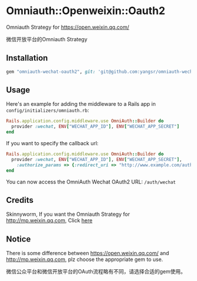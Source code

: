# Omniauth::Openweixin::Oauth2

Omniauth Strategy for https://open.weixin.qq.com/

微信开放平台的Omniauth Strategy

## Installation

```ruby
gem "omniauth-wechat-oauth2", git: 'git@github.com:yangsr/omniauth-wechat-oauth2.git'
```

## Usage

Here's an example for adding the middleware to a Rails app in `config/initializers/omniauth.rb`:
```ruby
Rails.application.config.middleware.use OmniAuth::Builder do
  provider :wechat, ENV["WECHAT_APP_ID"], ENV["WECHAT_APP_SECRET"]
end
```

If you want to specify the callback url:
```ruby
Rails.application.config.middleware.use OmniAuth::Builder do
  provider :wechat, ENV["WECHAT_APP_ID"], ENV["WECHAT_APP_SECRET"],
    :authorize_params => {:redirect_uri => "http://www.example.com/auth/wechat/callback"}
end
```
You can now access the OmniAuth Wechat OAuth2 URL: `/auth/wechat`

## Credits

Skinnyworm, If you want the Omniauth Strategy for http://mp.weixin.qq.com, Click [here](https://github.com/skinnyworm/omniauth-wechat-oauth2)

## Notice
There is some difference between https://open.weixin.qq.com/ and http://mp.weixin.qq.com, plz choose the appropriate gem to use.

微信公众平台和微信开放平台的OAuth流程略有不同，请选择合适的gem使用。